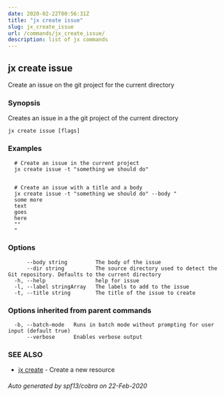 ```yaml
---
date: 2020-02-22T00:56:31Z
title: "jx create issue"
slug: jx_create_issue
url: /commands/jx_create_issue/
description: list of jx commands
---
```

## jx create issue

Create an issue on the git project for the current directory

### Synopsis

Creates an issue in a the git project of the current directory

```
jx create issue [flags]
```

### Examples

```
  # Create an issue in the current project
  jx create issue -t "something we should do"
  
  
  # Create an issue with a title and a body
  jx create issue -t "something we should do" --body "
  some more
  text
  goes
  here
  ""
  "
```

### Options

```
      --body string         The body of the issue
      --dir string          The source directory used to detect the Git repository. Defaults to the current directory
  -h, --help                help for issue
  -l, --label stringArray   The labels to add to the issue
  -t, --title string        The title of the issue to create
```

### Options inherited from parent commands

```
  -b, --batch-mode   Runs in batch mode without prompting for user input (default true)
      --verbose      Enables verbose output
```

### SEE ALSO

* [jx create](/commands/jx_create/)	 - Create a new resource

###### Auto generated by spf13/cobra on 22-Feb-2020
